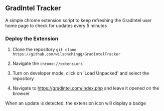 ## GradIntel Tracker ##

A simple chrome extension script to keep refreshing the GradIntel user home page to check for updates every 5 minutes

### Deploy the Extension ###

1. Clone the repository `git clone https://github.com/wilsonchingg/GradIntelTracker`

2. Navigate the `chrome://extensions`

3. Turn on developer mode, click on 'Load Unpacked' and select the repository

4. Navigate to https://gradintel.com/index.php and leave it opened on the browser

When an update is detected, the extension icon will display a badge

